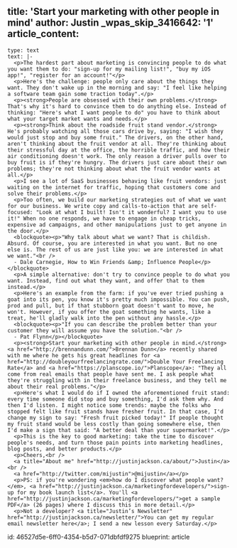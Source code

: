 title: 'Start your marketing with other people in mind'
author: Justin
_wpas_skip_3416642: '1'
article_content:
  -
    type: text
    text: |-
      <p>The hardest part about marketing is convincing people to do what you want them to do: "sign-up for my mailing list!", "buy my iOS app!", "register for an account!"</p>
      <p>Here's the challenge: people only care about the things they want. They don't wake up in the morning and say: "I feel like helping a software team gain some traction today".</p>
      <p><strong>People are obsessed with their own problems.</strong> That's why it's hard to convince them to do anything else. Instead of thinking: "Here's what I want people to do" you have to think about what your target market wants and needs.</p>
      <p><strong>Think about the roadside fruit stand vendor.</strong> He's probably watching all those cars drive by, saying: "I wish they would just stop and buy some fruit." The drivers, on the other hand, aren't thinking about the fruit vendor at all. They're thinking about their stressful day at the office, the horrible traffic, and how their air conditioning doesn't work. The only reason a driver pulls over to buy fruit is if they're hungry. The drivers just care about their own problems; they're not thinking about what the fruit vendor wants at all.</p>
      <p>I see a lot of SaaS businesses behaving like fruit vendors: just waiting on the internet for traffic, hoping that customers come and solve their problems.</p>
      <p>Too often, we build our marketing strategies out of what we want for our business. We write copy and calls-to-action that are self-focused: "Look at what I built! Isn't it wonderful? I want you to use it!" When no one responds, we have to engage in cheap tricks, expensive ad campaigns, and other manipulations just to get anyone in the door.</p>
      <blockquote><p>"Why talk about what we want? That is childish. Absurd. Of course, you are interested in what you want. But no one else is. The rest of us are just like you: we are interested in what we want."<br />
      - Dale Carnegie, How to Win Friends &amp; Influence People</p></blockquote>
      <p>A simple alternative: don't try to convince people to do what you want. Instead, find out what they want, and offer that to them instead.</p>
      <p>Here's an example from the farm: if you've ever tried pushing a goat into its pen, you know it's pretty much impossible. You can push, prod and pull, but if that stubborn goat doesn't want to move, he won't. However, if you offer the goat something he wants, like a treat, he'll gladly walk into the pen without any hassle.</p>
      <blockquote><p>"If you can describe the problem better than your customer they will assume you have the solution."<br />
      - Pat Flynn</p></blockquote>
      <p><strong>Start your marketing with other people in mind.</strong> <a href="http://brennandunn.com/">Brennan Dunn</a> recently shared with me where he gets his great headlines for <a href="http://doubleyourfreelancingrate.com/">Double Your Freelancing Rate</a> and <a href="https://planscope.io/">Planscope</a>: "They all come from real emails that people have sent me. I ask people what they're struggling with in their freelance business, and they tell me about their real problems."</p>
      <p>Here's what I would do if I owned the aforementioned fruit stand: every time someone did stop and buy something, I'd ask them why. And then I'd listen. I might notice some trends: maybe the folks who stopped felt like fruit stands have fresher fruit. In that case, I'd change my sign to say: "Fresh fruit picked today!" If people thought my fruit stand would be less costly than going somewhere else, then I'd make a sign that said: "A better deal than your supermarket!".</p>
      <p>This is the key to good marketing: take the time to discover people's needs, and turn those pain points into marketing headlines, blog posts, and better products.</p>
      <p>Cheers,<br />
      <a title="About me" href="http://justinjackson.ca/about/">Justin</a><br />
      <a href="http://twitter.com/mijustin">@mijustin</a></p>
      <p>PS: if you're wondering <em>how do I discover what people want?</em>, <a href="http://justinjackson.ca/marketingfordevelopers/">sign-up for my book launch list</a>. You'll <a href="http://justinjackson.ca/marketingfordevelopers/">get a sample PDF</a> (26 pages) where I discuss this in more detail.</p>
      <p>Not a developer? <a title="Justin’s Newsletter" href="http://justinjackson.ca/newsletter/">You can get my regular email newsletter here</a>; I send a new lesson every Saturday.</p>
id: 46527d5e-6ff0-4354-b5d7-071dbfdf9275
blueprint: article
